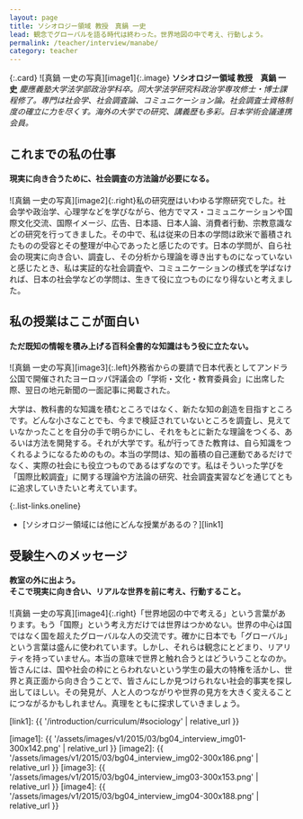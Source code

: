 ```yaml
---
layout: page
title: ソシオロジー領域 教授　真鍋 一史
lead: 観念でグローバルを語る時代は終わった。世界地図の中で考え、行動しよう。
permalink: /teacher/interview/manabe/
category: teacher
---
```


{:.card}
![真鍋 一史の写真][image1]{:.image}
**ソシオロジー領域 教授　真鍋 一史**
*慶應義塾大学法学部政治学科卒。同大学法学研究科政治学専攻修士・博士課程修了。専門は社会学、社会調査論、コミュニケーション論。社会調査士資格制度の確立に力を尽くす。海外の大学での研究、講義歴も多彩。日本学術会議連携会員。*


## これまでの私の仕事

#### 現実に向き合うために、社会調査の方法論が必要になる。

![真鍋 一史の写真][image2]{:.right}私の研究歴はいわゆる学際研究でした。社会学や政治学、心理学などを学びながら、他方でマス・コミュニケーションや国際文化交流、国際イメージ、広告、日本語、日本人論、消費者行動、宗教意識などの研究を行ってきました。その中で、私は従来の日本の学問は欧米で蓄積されたものの受容とその整理が中心であったと感じたのです。日本の学問が、自ら社会の現実に向き合い、調査し、その分析から理論を導き出すものになっていないと感じたとき、私は実証的な社会調査や、コミュニケーションの様式を学ばなければ、日本の社会学などの学問は、生きて役に立つものになり得ないと考えました。

## 私の授業はここが面白い

#### ただ既知の情報を積み上げる百科全書的な知識はもう役に立たない。

![真鍋 一史の写真][image3]{:.left}外務省からの要請で日本代表としてアンドラ公国で開催されたヨーロッパ評議会の「学術・文化・教育委員会」に出席した際、翌日の地元新聞の一面記事に掲載された。

大学は、教科書的な知識を積むところではなく、新たな知の創造を目指すところです。どんな小さなことでも、今まで検証されていないところを調査し、見えていなかったことを自分の手で明らかにし、それをもとに新たな理論をつくる、あるいは方法を開発する。それが大学です。私が行ってきた教育は、自ら知識をつくれるようになるためのもの。本当の学問は、知の蓄積の自己運動であるだけでなく、実際の社会にも役立つものであるはずなのです。私はそういった学びを「国際比較調査」に関する理論や方法論の研究、社会調査実習などを通じてともに追求していきたいと考えています。

{:.list-links.oneline}
*   [ソシオロジー領域には他にどんな授業があるの？][link1]

## 受験生へのメッセージ

#### 教室の外に出よう。<br>そこで現実に向き合い、リアルな世界を前に考え、行動すること。

![真鍋 一史の写真][image4]{:.right}「世界地図の中で考える」という言葉があります。もう「国際」という考え方だけでは世界はつかめない。世界の中心は国ではなく国を超えたグローバルな人の交流です。確かに日本でも「グローバル」という言葉は盛んに使われています。しかし、それらは観念にとどまり、リアリティを持っていません。本当の意味で世界と触れ合うとはどういうことなのか。皆さんには、国や社会の枠にとらわれないという学生の最大の特権を活かし、世界と真正面から向き合うことで、皆さんにしか見つけられない社会的事実を探し出してほしい。その発見が、人と人のつながりや世界の見方を大きく変えることにつながるかもしれません。真理をともに探求していきましょう。

[link1]: {{ '/introduction/curriculum/#sociology' | relative_url }}

[image1]: {{ '/assets/images/v1/2015/03/bg04_interview_img01-300x142.png' | relative_url }}
[image2]: {{ '/assets/images/v1/2015/03/bg04_interview_img02-300x186.png' | relative_url }}
[image3]: {{ '/assets/images/v1/2015/03/bg04_interview_img03-300x153.png' | relative_url }}
[image4]: {{ '/assets/images/v1/2015/03/bg04_interview_img04-300x188.png' | relative_url }}
